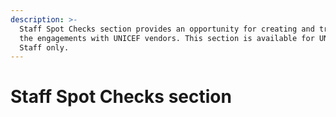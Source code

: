 ```yaml
---
description: >-
  Staff Spot Checks section provides an opportunity for creating and tracking
  the engagements with UNICEF vendors. This section is available for UNICEF
  Staff only.
---
```


# Staff Spot Checks section

